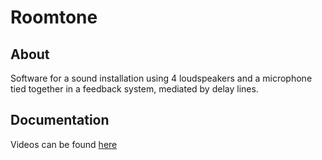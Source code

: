 # Roomtone

## About
Software for a sound installation using 4 loudspeakers and a microphone tied together in a feedback system, mediated by delay lines.

## Documentation
Videos can be found [here](https://vimeo.com/album/3265316)